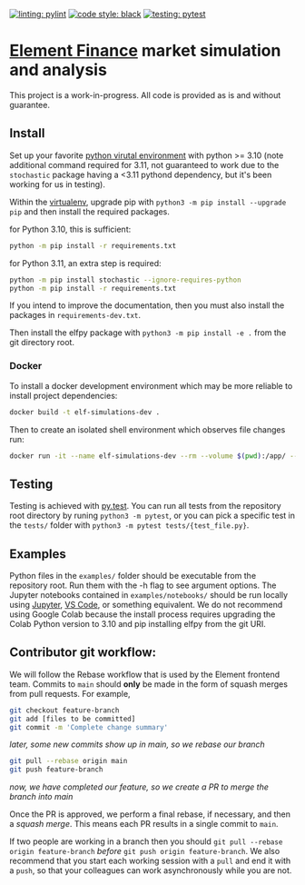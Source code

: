 [![linting: pylint](https://img.shields.io/badge/linting-pylint-yellowgreen)](https://github.com/PyCQA/pylint)
[![code style: black](https://img.shields.io/badge/code%20style-black-000000.svg)](https://github.com/psf/black)
[![testing: pytest](https://img.shields.io/badge/testing-pytest-blue.svg)](https://docs.pytest.org/en/latest/contents.html)

# [Element Finance](https://element.fi) market simulation and analysis

This project is a work-in-progress. All code is provided as is and without guarantee.

## Install

Set up your favorite [python virutal environment](https://github.com/pyenv/pyenv#how-it-works) with python >= 3.10 (note additional command required for 3.11, not guaranteed to work due to the `stochastic` package having a <3.11 pythond dependency, but it's been working for us in testing).

Within the [virtualenv](https://github.com/pyenv/pyenv-virtualenv), upgrade pip with `python3 -m pip install --upgrade pip` and then install the required packages.

for Python 3.10, this is sufficient:

```bash
python -m pip install -r requirements.txt
```

for Python 3.11, an extra step is required:

```bash
python -m pip install stochastic --ignore-requires-python
python -m pip install -r requirements.txt
```

If you intend to improve the documentation, then you must also install the packages in `requirements-dev.txt`.

Then install the elfpy package with `python3 -m pip install -e .` from the git directory root.

### Docker

To install a docker development environment which may be more reliable to install project dependencies:

``` bash
docker build -t elf-simulations-dev .
```

Then to create an isolated shell environment which observes file changes run:

``` bash
docker run -it --name elf-simulations-dev --rm --volume $(pwd):/app/ --net=host elf-simulations-dev:latest bash
```

## Testing

Testing is achieved with [py.test](https://docs.pytest.org/en/latest/contents.html). You can run all tests from the repository root directory by runing `python3 -m pytest`, or you can pick a specific test in the `tests/` folder with `python3 -m pytest tests/{test_file.py}`.

## Examples

Python files in the `examples/` folder should be executable from the repository root. Run them with the -h flag to see argument options. The Jupyter notebooks contained in `examples/notebooks/` should be run locally using [Jupyter](https://jupyter.org/install), [VS Code](https://code.visualstudio.com/docs/datascience/jupyter-notebooks), or something equivalent. We do not recommend using Google Colab because the install process requires upgrading the Colab Python version to 3.10 and pip installing elfpy from the git URI.

## Contributor git workflow:

We will follow the Rebase workflow that is used by the Element frontend team.
Commits to `main` should **only** be made in the form of squash merges from pull requests.
For example,

```bash
git checkout feature-branch
git add [files to be committed]
git commit -m 'Complete change summary'
```

_later, some new commits show up in main, so we rebase our branch_

```bash
git pull --rebase origin main
git push feature-branch
```

_now, we have completed our feature, so we create a PR to merge the branch into main_

Once the PR is approved, we perform a final rebase, if necessary, and then a _squash merge_. This means each PR results in a single commit to `main`.

If two people are working in a branch then you should `git pull --rebase origin feature-branch` _before_ `git push origin feature-branch`. We also recommend that you start each working session with a `pull` and end it with a `push`, so that your colleagues can work asynchronously while you are not.
